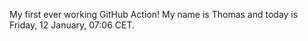 My first ever working GitHub Action!
My name is Thomas and today is Friday, 12 January, 07:06 CET. 
